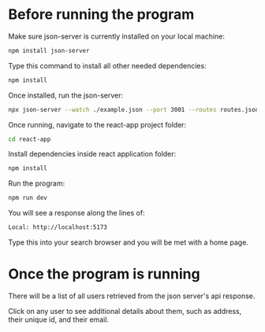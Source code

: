 # Before running the program

Make sure json-server is currently installed on your local machine:

```bash
npm install json-server
```

Type this command to install all other needed dependencies:

```bash
npm install
```

Once installed, run the json-server:

```bash
npx json-server --watch ./example.json --port 3001 --routes routes.json
```

Once running, navigate to the react-app project folder:

```bash
cd react-app
```

Install dependencies inside react application folder:

```bash
npm install
```

Run the program:

```bash
npm run dev
```

You will see a response along the lines of:

```bash
Local: http://localhost:5173
```

Type this into your search browser and you will be met with a home page.

# Once the program is running

There will be a list of all users retrieved from the json server's api response.

Click on any user to see additional details about them, such as address, their unique id, and their email. 





